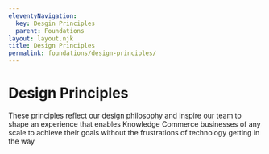 ```yaml
---
eleventyNavigation:
  key: Desgin Principles
  parent: Foundations
layout: layout.njk
title: Design Principles
permalink: foundations/design-principles/
---
```


# Design Principles

These principles reflect our design philosophy and inspire our team to shape an experience that enables Knowledge Commerce businesses of any scale to achieve their goals without the frustrations of technology getting in the way
